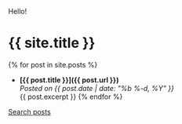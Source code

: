 ---
---

Hello! 

# {{ site.title }}

{% for post in site.posts %}
- **[{{ post.title }}]({{ post.url }})**  
  _Posted on {{ post.date | date: "%b %-d, %Y" }}_  
  {{ post.excerpt }}
{% endfor %}

[Search posts](/search)
